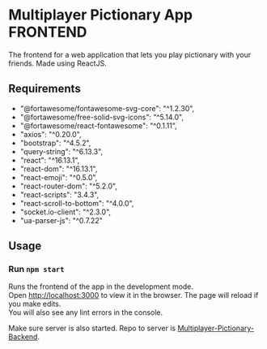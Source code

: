 # Multiplayer Pictionary App FRONTEND

The frontend for a web application that lets you play pictionary with your friends.
Made using ReactJS.

## Requirements
- "@fortawesome/fontawesome-svg-core": "^1.2.30",
- "@fortawesome/free-solid-svg-icons": "^5.14.0",
- "@fortawesome/react-fontawesome": "^0.1.11",
- "axios": "^0.20.0",
- "bootstrap": "^4.5.2",
- "query-string": "^6.13.3",
- "react": "^16.13.1",
- "react-dom": "^16.13.1",
- "react-emoji": "^0.5.0",
- "react-router-dom": "^5.2.0",
- "react-scripts": "3.4.3",
- "react-scroll-to-bottom": "^4.0.0",
- "socket.io-client": "^2.3.0",
- "ua-parser-js": "^0.7.22"

## Usage
### Run `npm start`
Runs the frontend of the app in the development mode.<br />
Open [http://localhost:3000](http://localhost:3000) to view it in the browser.
The page will reload if you make edits.<br />
You will also see any lint errors in the console.

Make sure server is also started. Repo to server is [Multiplayer-Pictionary-Backend](https://github.com/Panda4817/Multiplayer-Pictionary-Backend).

